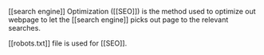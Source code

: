 [[search engine]] Optimization ([[SEO]]) is the method used to optimize out webpage to let the [[search engine]] picks out page to the relevant searches.

[[robots.txt]] file is used for [[SEO]].